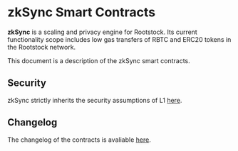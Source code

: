 # zkSync Smart Contracts

**zkSync** is a scaling and privacy engine for Rootstock. Its current functionality scope includes low gas transfers of
RBTC and ERC20 tokens in the Rootstock network.

This document is a description of the zkSync smart contracts.

## Security

zkSync strictly inherits the security assumptions of L1 [here](https://zksync.io/faq/security.html).

## Changelog

The changelog of the contracts is avaliable [here](/changelog/contracts.md).
